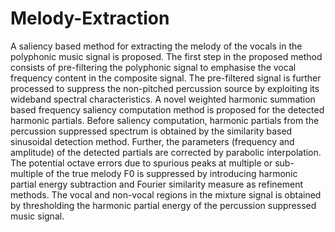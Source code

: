 # Melody-Extraction
A saliency based method for extracting the melody of the vocals in the polyphonic music signal is proposed. The first step in the proposed method consists of pre-filtering the polyphonic signal to emphasise the vocal frequency content in the composite signal. The pre-filtered signal is further processed to suppress the non-pitched percussion source by exploiting its wideband spectral characteristics. A novel weighted harmonic summation based frequency saliency computation method is proposed for the detected harmonic partials. Before saliency computation, harmonic partials from the percussion suppressed spectrum is obtained by the similarity based sinusoidal detection method. Further, the parameters (frequency and amplitude) of the detected partials are corrected by parabolic interpolation. The potential octave errors due to spurious peaks at multiple or sub-multiple of the true melody F0 is suppressed by introducing harmonic partial energy subtraction and Fourier similarity measure as refinement methods. The vocal and non-vocal regions in the mixture signal is obtained by thresholding the harmonic partial energy of the percussion suppressed music signal.
